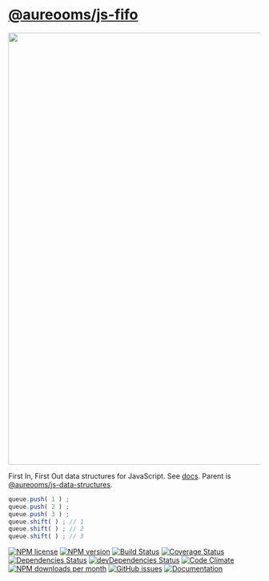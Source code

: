 [@aureooms/js-fifo](https://aureooms.github.io/js-fifo)
==

<img src="https://cdn.rawgit.com/aureooms/js-fifo/master/media/sketch.svg" width="864">

First In, First Out data structures for JavaScript.
See [docs](https://aureooms.github.io/js-fifo).
Parent is [@aureooms/js-data-structures](https://github.com/aureooms/js-data-structures).

```js
queue.push( 1 ) ;
queue.push( 2 ) ;
queue.push( 3 ) ;
queue.shift( ) ; // 1
queue.shift( ) ; // 2
queue.shift( ) ; // 3
```


[![NPM license](http://img.shields.io/npm/l/@aureooms/js-fifo.svg?style=flat)](https://raw.githubusercontent.com/aureooms/js-fifo/master/LICENSE)
[![NPM version](http://img.shields.io/npm/v/@aureooms/js-fifo.svg?style=flat)](https://www.npmjs.org/package/@aureooms/js-fifo)
[![Build Status](http://img.shields.io/travis/aureooms/js-fifo.svg?style=flat)](https://travis-ci.org/aureooms/js-fifo)
[![Coverage Status](http://img.shields.io/coveralls/aureooms/js-fifo.svg?style=flat)](https://coveralls.io/r/aureooms/js-fifo)
[![Dependencies Status](http://img.shields.io/david/aureooms/js-fifo.svg?style=flat)](https://david-dm.org/aureooms/js-fifo#info=dependencies)
[![devDependencies Status](http://img.shields.io/david/dev/aureooms/js-fifo.svg?style=flat)](https://david-dm.org/aureooms/js-fifo#info=devDependencies)
[![Code Climate](http://img.shields.io/codeclimate/github/aureooms/js-fifo.svg?style=flat)](https://codeclimate.com/github/aureooms/js-fifo)
[![NPM downloads per month](http://img.shields.io/npm/dm/@aureooms/js-fifo.svg?style=flat)](https://www.npmjs.org/package/@aureooms/js-fifo)
[![GitHub issues](http://img.shields.io/github/issues/aureooms/js-fifo.svg?style=flat)](https://github.com/aureooms/js-fifo/issues)
[![Documentation](https://aureooms.github.io/js-fifo/badge.svg)](https://aureooms.github.io/js-fifo/source.html)

